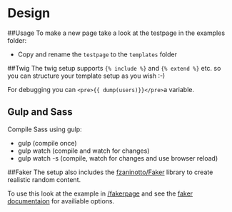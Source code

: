 # Design

##Usage
To make a new page take a look at the testpage in the examples folder:

* Copy and rename the `testpage` to the `templates` folder

##Twig
The twig setup supports `{% include %}` and `{% extend %}` etc. so you can structure your template setup as you wish :-)

For debugging you can `<pre>{{ dump(users)}}</pre>`a variable.

## Gulp and Sass
Compile Sass using gulp:
* gulp (compile once)
* gulp watch (compile and watch for changes)
* gulp watch -s (compile, watch for changes and use browser reload)

##Faker
The setup also includes the [fzaninotto/Faker](https://github.com/fzaninotto/Faker) library to create realistic random content.

To use this look at the example in [/fakerpage](http://localhost:8000/fakerpage) and see the [faker documentaion](https://github.com/fzaninotto/Faker#basic-usage) for availiable options.
